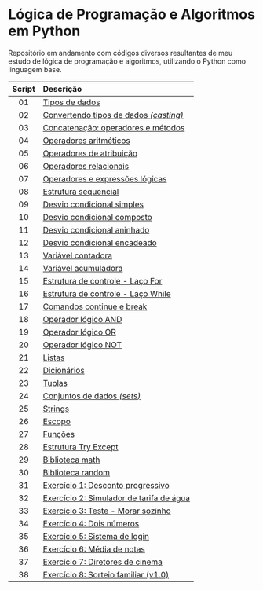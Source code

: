 # Lógica de Programação e Algoritmos em Python
Repositório em andamento com códigos diversos resultantes de meu estudo de lógica de programação e algoritmos, utilizando o Python como linguagem base.

Script | Descrição 
:---: | :---
01 | [Tipos de dados](https://github.com/michelelozada/Logica-de-Programacao-e-Algoritmos-em-Python/blob/main/Files/01-Tipos-de-Dados.py)
02 | [Convertendo tipos de dados *(casting)*](https://github.com/michelelozada/Logica-de-Programacao-e-Algoritmos-em-Python/blob/main/Files/02-Convertendo-Tipos-de-Dados.py)
03 | [Concatenação: operadores e métodos](https://github.com/michelelozada/Logica-de-Programacao-e-Algoritmos-em-Python/blob/main/Files/03-Concatenacao-Operadores-e-Metodos.py)
04 | [Operadores aritméticos](https://github.com/michelelozada/Logica-de-Programacao-e-Algoritmos-em-Python/blob/main/Files/04-Operadores-Aritmeticos.py)
05 | [Operadores de atribuição](https://github.com/michelelozada/Logica-de-Programacao-e-Algoritmos-em-Python/blob/main/Files/05-Operadores-de-Atribuicao.py)
06 | [Operadores relacionais](https://github.com/michelelozada/Logica-de-Programacao-e-Algoritmos-em-Python/blob/main/Files/06-Operadores-Relacionais.py)
07 | [Operadores e expressões lógicas](https://github.com/michelelozada/Logica-de-Programacao-e-Algoritmos-em-Python/blob/main/Files/07-Operadores-Logicos.py)
08 | [Estrutura sequencial](https://github.com/michelelozada/Logica-de-Programacao-e-Algoritmos-em-Python/blob/main/Files/08-Estrutura-Sequencial.py)
09 | [Desvio condicional simples](https://github.com/michelelozada/Logica-de-Programacao-e-Algoritmos-em-Python/blob/main/Files/09-Desvio-Condicional-Simples.py)
10 | [Desvio condicional composto](https://github.com/michelelozada/Logica-de-Programacao-e-Algoritmos-em-Python/blob/main/Files/10-Desvio-Condicional-Composto.py)
11 | [Desvio condicional aninhado](https://github.com/michelelozada/Logica-de-Programacao-e-Algoritmos-em-Python/blob/main/Files/11-Desvio-Condicional-Aninhado.py)
12 | [Desvio condicional encadeado](https://github.com/michelelozada/Logica-de-Programacao-e-Algoritmos-em-Python/blob/main/Files/12-Desvio-Condicional-Encadeado.py)
13 | [Variável contadora](https://github.com/michelelozada/Logica-de-Programacao-e-Algoritmos-em-Python/blob/main/Files/13-Variavel-contadora.py)
14 | [Variável acumuladora](https://github.com/michelelozada/Logica-de-Programacao-e-Algoritmos-em-Python/blob/main/Files/14-Variavel-acumuladora.py)
15 | [Estrutura de controle - Laço For](https://github.com/michelelozada/Logica-de-Programacao-e-Algoritmos-em-Python/blob/main/Files/15-Estrutura-Controle-Laco-For.py)
16 | [Estrutura de controle - Laço While](https://github.com/michelelozada/Logica-de-Programacao-e-Algoritmos-em-Python/blob/main/Files/16-Estrutura-Controle-Laco-While.py)
17 | [Comandos continue e break](https://github.com/michelelozada/Logica-de-Programacao-e-Algoritmos-em-Python/blob/main/Files/17-Comandos-Continue-e-Break.py)
18 | [Operador lógico AND](https://github.com/michelelozada/Logica-de-Programacao-e-Algoritmos-em-Python/blob/main/Files/18-Operador-logico-AND.py)
19 | [Operador lógico OR](https://github.com/michelelozada/Logica-de-Programacao-e-Algoritmos-em-Python/blob/main/Files/19-Operador-logico-OR.py)
20 | [Operador lógico NOT](https://github.com/michelelozada/Logica-de-Programacao-e-Algoritmos-em-Python/blob/main/Files/20-Operador-logico-NOT.py)
21 | [Listas](https://github.com/michelelozada/Logica-de-Programacao-e-Algoritmos-em-Python/blob/main/Files/21-Listas.py)
22 | [Dicionários](https://github.com/michelelozada/Logica-de-Programacao-e-Algoritmos-em-Python/blob/main/Files/22-Dicionarios.py)
23 | [Tuplas](https://github.com/michelelozada/Logica-de-Programacao-e-Algoritmos-em-Python/blob/main/Files/23-Tuplas.py)
24 | [Conjuntos de dados *(sets)*](https://github.com/michelelozada/Logica-de-Programacao-e-Algoritmos-em-Python/blob/main/Files/24-Conjuntos-de-Dados.py)
25 | [Strings](https://github.com/michelelozada/Logica-de-Programacao-e-Algoritmos-em-Python/blob/main/Files/25-Strings.py)
26 | [Escopo](https://github.com/michelelozada/Logica-de-Programacao-e-Algoritmos-em-Python/blob/main/Files/26-Escopo.py)
27 | [Funções](https://github.com/michelelozada/Logica-de-Programacao-e-Algoritmos-em-Python/blob/main/Files/27-Funcoes.py)
28 | [Estrutura Try Except](https://github.com/michelelozada/Logica-de-Programacao-e-Algoritmos-em-Python/blob/main/Files/28-Estrutura-Try-Except.py)
29 | [Biblioteca math](https://github.com/michelelozada/Logica-de-Programacao-e-Algoritmos-em-Python/blob/main/Files/29-Biblioteca-math.py)
30 | [Biblioteca random](https://github.com/michelelozada/Logica-de-Programacao-e-Algoritmos-em-Python/blob/main/Files/30-Biblioteca-random.py)
31 | [Exercício 1: Desconto progressivo](https://github.com/michelelozada/Logica-de-Programacao-e-Algoritmos-em-Python/blob/main/Files/Ex.01-Desconto-Progressivo.py)
32 | [Exercício 2: Simulador de tarifa de água](https://github.com/michelelozada/Logica-de-Programacao-e-Algoritmos-em-Python/blob/main/Files/Ex.02-Simulador-Tarifa-Agua.py)
33 | [Exercício 3: Teste - Morar sozinho](https://github.com/michelelozada/Logica-de-Programacao-e-Algoritmos-em-Python/blob/main/Files/Ex.03-Teste-Morar-Sozinho(a).py)
34 | [Exercício 4: Dois números](https://github.com/michelelozada/Logica-de-Programacao-e-Algoritmos-em-Python/blob/main/Files/Ex.04-Dois-Numeros.py)
35 | [Exercício 5: Sistema de login](https://github.com/michelelozada/Logica-de-Programacao-e-Algoritmos-em-Python/blob/main/Files/Ex.05-Sistema-de-Login.py)
36 | [Exercício 6: Média de notas](https://github.com/michelelozada/Logica-de-Programacao-e-Algoritmos-em-Python/blob/main/Files/Ex.06-Media-de-Notas.py)
37 | [Exercício 7: Diretores de cinema](https://github.com/michelelozada/Logica-de-Programacao-e-Algoritmos-em-Python/blob/main/Files/Ex.07-Diretores-de-Cinema.py)
38 | [Exercício 8: Sorteio familiar (v1.0)](https://github.com/michelelozada/Logica-de-Programacao-e-Algoritmos-em-Python/blob/main/Files/Ex.08-Sorteio-Familiar(v1.0).py)